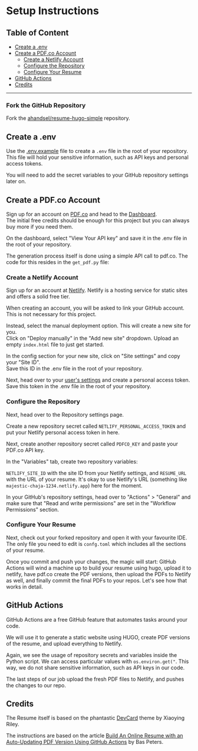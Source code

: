 # Setup Instructions


## Table of Content <!-- omit in toc -->

* [Create a .env](#create-a-env)
* [Create a PDF.co Account](#create-a-pdfco-account)
  * [Create a Netlify Account](#create-a-netlify-account)
  * [Configure the Repository](#configure-the-repository)
  * [Configure Your Resume](#configure-your-resume)
* [GitHub Actions](#github-actions)
* [Credits](#credits)

---


### Fork the GitHub Repository

Fork the [ahandsel/resume-hugo-simple](https://github.com/ahandsel/resume-hugo-simple) repository.


## Create a .env

Use the [.env.example](../.env.example) file to create a `.env` file in the root of your repository. This file will hold your sensitive information, such as API keys and personal access tokens.

You will need to add the secret variables to your GitHub repository settings later on.


## Create a PDF.co Account

Sign up for an account on [PDF.co](https://pdf.co/) and head to the [Dashboard](https://app.pdf.co/).  
The initial free credits should be enough for this project but you can always buy more if you need them.

On the dashboard, select "View Your API key" and save it in the .env file in the root of your repository.

The generation process itself is done using a simple API call to pdf.co. The code for this resides in the `get_pdf.py` file:


### Create a Netlify Account

Sign up for an account at [Netlify](https://netlify.com/). Netlify is a hosting service for static sites and offers a solid free tier.

When creating an account, you will be asked to link your GitHub account. This is not necessary for this project.

Instead, select the manual deployment option. This will create a new site for you.  
Click on "Deploy manually" in the "Add new site" dropdown. Upload an empty `index.html` file to just get started.

In the config section for your new site, click on "Site settings" and copy your "Site ID".  
Save this ID in the .env file in the root of your repository.


Next, head over to your [user's settings](https://app.netlify.com/user/applications) and create a personal access token.  
Save this token in the .env file in the root of your repository.


### Configure the Repository

Next, head over to the Repository settings page.


Create a new repository secret called `NETLIFY_PERSONAL_ACCESS_TOKEN` and put your Netlify personal access token in here.

Next, create another repository secret called `PDFCO_KEY` and paste your PDF.co API key.

In the "Variables" tab, create two repository variables:

`NETLIFY_SITE_ID` with the site ID from your Netlify settings, and `RESUME_URL` with the URL of your resume. It's okay to use Netlify's URL (something like `majestic-chaja-1234.netlify.app`) here for the moment.

In your GitHub's repository settings, head over to "Actions" > "General" and make sure that "Read and write permissions" are set in the "Workflow Permissions" section.


### Configure Your Resume

Next, check out your forked repository and open it with your favourite IDE. The only file you need to edit is `confg.toml` which includes all the sections of your resume.

Once you commit and push your changes, the magic will start: GitHub Actions will wind a machine up to build your resume using hugo, upload it to netlify, have pdf.co create the PDF versions, then upload the PDFs to Netlify as well, and finally commit the final PDFs to your repos. Let's see how that works in detail.


## GitHub Actions

GitHub Actions are a free GitHub feature that automates tasks around your code.

We will use it to generate a static website using HUGO, create PDF versions of the resume, and upload everything to Netlify.

Again, we see the usage of repository secrets and variables inside the Python script. We can access particular values with `os.environ.get("`. This way, we do not share sensitive information, such as API keys in our code.

The last steps of our job upload the fresh PDF files to Netlify, and pushes the changes to our repo.


## Credits

The Resume itself is based on the phantastic [DevCard](https://themes.3rdwavemedia.com/bootstrap-templates/resume/devcard-bootstrap-5-vcard-portfolio-template-for-software-developers/) theme by Xiaoying Riley.

The instructions are based on the article [Build An Online Resume with an Auto-Updating PDF Version Using GitHub Actions](https://bas.codes/posts/github-actions-resume) by Bas Peters.
